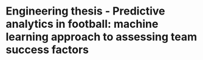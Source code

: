 # Engineering thesis - Predictive analytics in football: machine learning approach to  assessing team success factors
